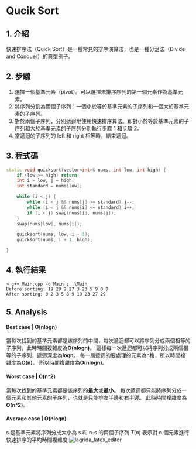 # Qucik Sort

## 1. 介紹

快速排序法（Quick Sort）是一種常見的排序演算法，也是一種分治法（Divide and Conquer）的典型例子。

## 2. 步驟

1. 選擇一個基準元素（pivot）。可以選擇未排序序列的第一個元素作為基準元素。
2. 將序列分割為兩個子序列：一個小於等於基準元素的子序列和一個大於基準元素的子序列。
3. 對於兩個子序列，分別遞迴地使用快速排序算法。即對小於等於基準元素的子序列和大於基準元素的子序列分別執行步驟 1 和步驟 2。
4. 當遞迴的子序列的 left 和 right 相等時，結束遞迴。

## 3. 程式碼

```cpp
static void quicksort(vector<int>& nums, int low, int high) {
    if (low >= high) return;
    int i = low, j = high;
    int standard = nums[low];

    while (i < j) {
        while (i < j && nums[j] >= standard) j--;
        while (i < j && nums[i] <= standard) i++;
        if (i < j) swap(nums[i], nums[j]);
    }
    swap(nums[low], nums[i]);

    quicksort(nums, low, i - 1);
    quicksort(nums, i + 1, high);

}
```

## 4. 執行結果

```
> g++ Main.cpp -o Main ; .\Main
Before sorting: 19 29 2 27 3 23 5 9 8 0
After sorting: 0 2 3 5 8 9 19 23 27 29
```

## 5. Analysis


#### Best case | **O(nlogn)**
當每次找到的基準元素都是該序列的中間，每次遞迴都可以將序列分成兩個相等的子序列，此時時間複雜度為**O(nlogn)**。
這樣每一次遞迴都可以將序列分成兩個相等的子序列，遞迴深度為**logn**。
每一層遞迴的要處理的元素為n格，所以時間複雜度為**O(n)**。
所以時間複雜度為**O(nlogn)**。

#### Worst case | **O(n^2)**
當每次找到的基準元素都是該序列的**最大**或**最小**。
每次遞迴都只能將序列分成一個元素和其他元素的子序列，也就是只能排左半邊和右半邊。
此時時間複雜度為**O(n^2)**。

#### Average case | **O(nlogn)**
s 是基準元素將序列分成大小為 s 和 n-s 的兩個子序列
$T(n)$ 表示對 n 個元素進行快速排序的平均時間複雜度
![lagrida_latex_editor](https://github.com/henry753951/NUK-Course/assets/31657781/2d15929d-8bf2-4702-9f72-4a9b7327301f)

<!-- 
$$\begin{aligned}
T(n) &= \frac{1}{n} \sum_{s=1}^{n} (T(s) + T(n-s)) + cn \\
&= \frac{1}{n} (T(1)+T(n-1)+T(n-2)+....+T(n)+T(0)) + cn \\
&= \frac{1}{n} \left(\sum_{s=1}^{n-1} T(s) + T(n) + T(0)\right) + cn \\
nT(n) &= \sum_{s=1}^{n-1} T(s) + T(n) + T(0) + cn^2 \\
(n-1)T(n) &= \sum_{s=1}^{n-2} T(s) + T(n-1) + T(0) + c(n-1)^2 \\
nT(n) - (n-1)T(n) &= \left(\sum_{s=1}^{n-1} T(s) + T(n) + T(0) + cn^2 \right) - \left(\sum_{s=1}^{n-2} T(s) + T(n-1) + T(0) + c(n-1)^2\right) \\
T(n) &= 2T(n-1) + c(n^2 - (n-1)^2) \\
&= 2T(n-1) + c(2n-1) \\

\frac{T(n)}{n} &= c\left(\frac{1}{n}+\frac{1}{n-1}+\ldots+\frac{1}{2}\right)+c\left(\frac{1}{n-1}+\frac{1}{n-2}+\ldots+1\right) \\
&= c\left(\frac{1}{n}+\frac{1}{n-1}+\ldots+\frac{1}{2}\right)+c\left(\frac{1}{n-1}+\frac{1}{n-2}+\ldots+1\right)+T(1) \\
&= c\left(\frac{1}{n}+\frac{1}{n-1}+\ldots+\frac{1}{2}\right)+c\left(\frac{1}{n-1}+\frac{1}{n-2}+\ldots+1\right)+T(1) \\
&= c\left(\sum_{k=2}^{n}\frac{1}{k}\right)+c\left(\sum_{k=1}^{n-1}\frac{1}{k}\right)+T(1) \\
&= c(H_n-1)+cH_{n-1}+T(1)

\end{aligned}$$ -->

